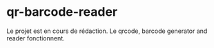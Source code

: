 # qr-barcode-reader


Le projet est en cours de rédaction. Le qrcode, barcode generator and reader fonctionnent.
